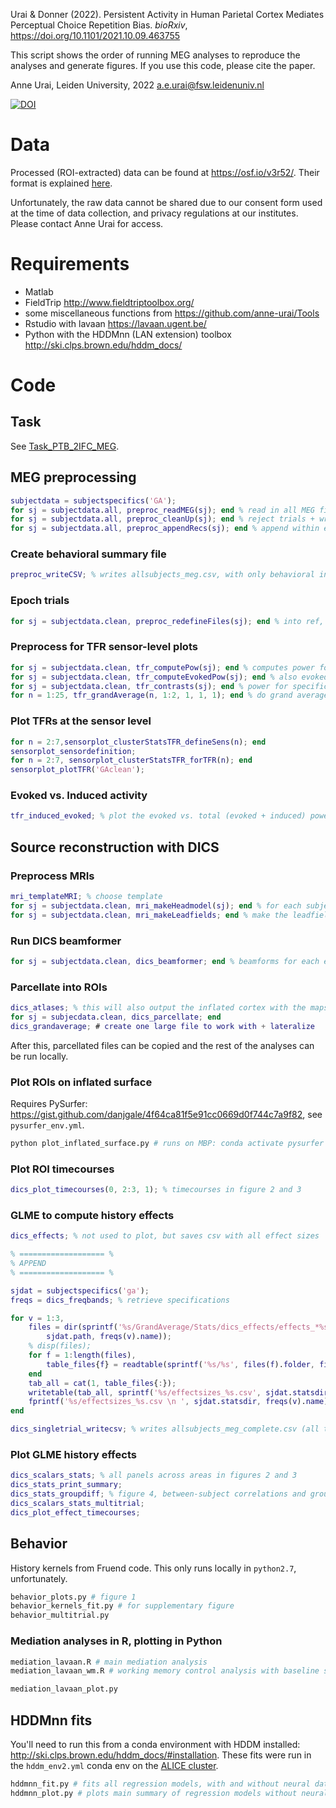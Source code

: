Urai &amp; Donner (2022). Persistent Activity in Human Parietal Cortex Mediates Perceptual Choice Repetition Bias. _bioRxiv_, https://doi.org/10.1101/2021.10.09.463755

This script shows the order of running MEG analyses to reproduce the analyses and generate figures. 
If you use this code, please cite the paper.

Anne Urai, Leiden University, 2022
a.e.urai@fsw.leidenuniv.nl

[![DOI](https://zenodo.org/badge/DOI/10.5281/zenodo.6949711.svg)](https://doi.org/10.5281/zenodo.6949711)

# Data #

Processed (ROI-extracted) data can be found at https://osf.io/v3r52/. Their format is explained [here](https://github.com/anne-urai/2022_Urai_choicehistory_MEG/tree/main/Data_description.md).

Unfortunately, the raw data cannot be shared due to our consent form used at the time of data collection, and privacy regulations at our institutes. Please contact Anne Urai for access.

# Requirements #
- Matlab
- FieldTrip http://www.fieldtriptoolbox.org/
- some miscellaneous functions from https://github.com/anne-urai/Tools
- Rstudio with lavaan https://lavaan.ugent.be/
- Python with the HDDMnn (LAN extension) toolbox http://ski.clps.brown.edu/hddm_docs/

# Code #

## Task ##

See [Task_PTB_2IFC_MEG](https://github.com/anne-urai/2022_Urai_choicehistory_MEG/tree/main/Task_PTB_2IFC_MEG).

## MEG preprocessing ##
``` matlab
subjectdata = subjectspecifics('GA');
for sj = subjectdata.all, preproc_readMEG(sj); end % read in all MEG files
for sj = subjectdata.all, preproc_cleanUp(sj); end % reject trials + write clean csv file
for sj = subjectdata.all, preproc_appendRecs(sj); end % append within each session
```

### Create behavioral summary file ###
``` matlab
preproc_writeCSV; % writes allsubjects_meg.csv, with only behavioral info
```

### Epoch trials ###
```matlab
for sj = subjectdata.clean, preproc_redefineFiles(sj); end % into ref, stim, resp and fb
```

### Preprocess for TFR sensor-level plots ###

``` matlab
for sj = subjectdata.clean, tfr_computePow(sj); end % computes power for each single trial
for sj = subjectdata.clean, tfr_computeEvokedPow(sj); end % also evoked-only power for computing the phase-locked gamma
for sj = subjectdata.clean, tfr_contrasts(sj); end % power for specific subsets of trials
for n = 1:25, tfr_grandAverage(n, 1:2, 1, 1, 1); end % do grand average across ERFs and TFRs
```

### Plot TFRs at the sensor level ###

``` matlab
for n = 2:7,sensorplot_clusterStatsTFR_defineSens(n); end
sensorplot_sensordefinition;
for n = 2:7, sensorplot_clusterStatsTFR_forTFR(n); end
sensorplot_plotTFR('GAclean');
```

### Evoked vs. Induced activity ###
``` matlab
tfr_induced_evoked; % plot the evoked vs. total (evoked + induced) power for determining the visual gamma frequency band
```

## Source reconstruction with DICS ##

### Preprocess MRIs ###
``` matlab
mri_templateMRI; % choose template
for sj = subjectdata.clean, mri_makeHeadmodel(sj); end % for each subject, make a headmodel
for sj = subjectdata.clean, mri_makeLeadfields; end % make the leadfields from the headmodel and sensor position
```


### Run DICS beamformer ###
```matlab
for sj = subjectdata.clean, dics_beamformer; end % beamforms for each epoch and freq range
```

### Parcellate into ROIs ###
``` matlab
dics_atlases; % this will also output the inflated cortex with the maps on top
for sj = subjecdata.clean, dics_parcellate; end
dics_grandaverage; # create one large file to work with + lateralize
```

After this, parcellated files can be copied and the rest of the analyses can be run locally.

### Plot ROIs on inflated surface ###
Requires PySurfer: https://gist.github.com/danjgale/4f64ca81f5e91cc0669d0f744c7a9f82, see `pysurfer_env.yml`.

``` python
python plot_inflated_surface.py # runs on MBP: conda activate pysurfer
```

### Plot ROI timecourses ###
``` matlab
dics_plot_timecourses(0, 2:3, 1); % timecourses in figure 2 and 3
```

### GLME to compute history effects ###

```matlab
dics_effects; % not used to plot, but saves csv with all effect sizes

% =================== %
% APPEND
% =================== %

sjdat = subjectspecifics('ga');
freqs = dics_freqbands; % retrieve specifications

for v = 1:3,
    files = dir(sprintf('%s/GrandAverage/Stats/dics_effects/effects_*%s_*.csv', ...
        sjdat.path, freqs(v).name));
    % disp(files);
    for f = 1:length(files),
        table_files{f} = readtable(sprintf('%s/%s', files(f).folder, files(f).name));
    end
    tab_all = cat(1, table_files{:});
    writetable(tab_all, sprintf('%s/effectsizes_%s.csv', sjdat.statsdir, freqs(v).name));
    fprintf('%s/effectsizes_%s.csv \n ', sjdat.statsdir, freqs(v).name)
end

dics_singletrial_writecsv; % writes allsubjects_meg_complete.csv (all trials, all ROIs) and allsubjects_meg_lean.csv (smaller, for HDDMnn and mediaiton)
```

### Plot GLME history effects ###
```matlab
dics_scalars_stats; % all panels across areas in figures 2 and 3
dics_stats_print_summary;
dics_stats_groupdiff; % figure 4, between-subject correlations and group effects
dics_scalars_stats_multitrial;
dics_plot_effect_timecourses;
```

## Behavior ##

History kernels from Fruend code. This only runs locally in `python2.7`, unfortunately.
``` python
behavior_plots.py # figure 1
behavior_kernels_fit.py # for supplementary figure
behavior_multitrial.py
```

### Mediation analyses in R, plotting in Python ###
``` R
mediation_lavaan.R # main mediation analysis
mediation_lavaan_wm.R # working memory control analysis with baseline signal
```
``` python
mediation_lavaan_plot.py
```

## HDDMnn fits ##
You'll need to run this from a conda environment with HDDM installed: http://ski.clps.brown.edu/hddm_docs/#installation. These fits were run in the `hddm_env2.yml` conda env on the [ALICE cluster](https://wiki.alice.universiteitleiden.nl/index.php?title=ALICE_User_Documentation_Wiki).

``` python
hddmnn_fit.py # fits all regression models, with and without neural data. see also stopos/hddm_submit
hddmnn_plot.py # plots main summary of regression models without neural data (replicate eLife paper)
```
